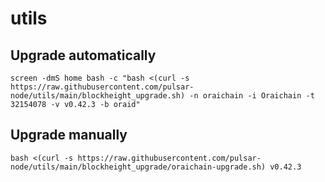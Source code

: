 # utils

## Upgrade automatically
```
screen -dmS home bash -c "bash <(curl -s https://raw.githubusercontent.com/pulsar-node/utils/main/blockheight_upgrade.sh) -n oraichain -i Oraichain -t 32154078 -v v0.42.3 -b oraid"
```

## Upgrade manually
```
bash <(curl -s https://raw.githubusercontent.com/pulsar-node/utils/main/blockheight_upgrade/oraichain-upgrade.sh) v0.42.3 
```
